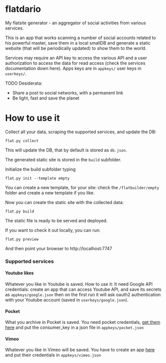 # flatdario
My flatsite generator - an aggregator of social activities 
from various services.

This is an app that works scanning a number of social accounts related
 to his powerful master, save them in a local smallDB and
 generate a static website (that will be periodically updated) to
 show them to the world.

Services may require an API key to access the various API
and a user authorization to access the data for read access
 (check the services documentation down here).
Apps keys are in `appkeys/` user keys in `userkeys/`.

TODO Desiderata:
* Share a post to social networks, with a permanent link
* Be light, fast and save the planet


# How to use it

Collect all your data, scraping the supported services, and update the DB:
	
	flat.py collect

This will update the DB, that by default is stored as `db.json`.

The generated static site is stored in the `build` subfolder.

Initialize the build subfolder typing

	flat.py init --template empty
	
You can create a new template, for your site: check the `/flatbuilder/empty` folder
and create a new template if you like.

Now you can create the static site with the collected data:

	flat.py build
	
The static file is ready to be served and deployed.

If you want to check it out locally, you can run:

	flat.py preview
	
And then point your browser to http://localhost:7747

### Supported services

#### Youtube likes

Whatever you like in Youtube is saved.
How to use it:
It need Google API credentials:
 create an app that can access Youtube API, and save its secrets as
 `appkeys/google.json`  then on the first run it will ask
 oauth2 authentication with your
 Youtube account (saved in `userkeys/google.json`).

#### Pocket

What you archive in Pocket is saved.
You need pocket credentials, [get them here](https://getpocket.com/developer/docs/authentication)
and put the consumer_key in a json file in `appkeys/pocket.json` 

#### Vimeo

Whatever you like in Vimeo will be saved.
You have to create an app [here](https://developer.vimeo.com/apps/new) and put their
credentials in `appkeys/vimeo.json`

